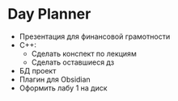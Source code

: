 # Day Planner

- Презентация для финансовой грамотности 
- C++: 
    - Сделать конспект по лекциям
    - Сделать оставшиеся дз
- БД проект
- Плагин для Obsidian
- Оформить лабу 1 на диск